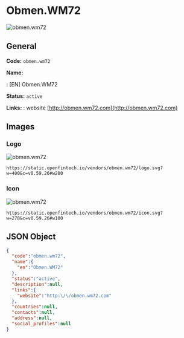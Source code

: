 
# Obmen.WM72 
![obmen.wm72](https://static.openfintech.io/vendors/obmen.wm72/logo.svg?w=400&c=v0.59.26#w200)  

## General 
 
**Code:** `obmen.wm72` 
 
**Name:** 
 
:	[EN] Obmen.WM72 
 
**Status:** `active` 
 
**Links:** 
: website [http://obmen.wm72.com](http://obmen.wm72.com) 
 

## Images 

### Logo 
 
![obmen.wm72](https://static.openfintech.io/vendors/obmen.wm72/logo.svg?w=400&c=v0.59.26#w200)  

```
https://static.openfintech.io/vendors/obmen.wm72/logo.svg?w=400&c=v0.59.26#w200
```  

### Icon 
 
![obmen.wm72](https://static.openfintech.io/vendors/obmen.wm72/icon.svg?w=278&c=v0.59.26#w100)  

```
https://static.openfintech.io/vendors/obmen.wm72/icon.svg?w=278&c=v0.59.26#w100
```  

## JSON Object 

```json
{
  "code":"obmen.wm72",
  "name":{
    "en":"Obmen.WM72"
  },
  "status":"active",
  "description":null,
  "links":{
    "website":"http:\/\/obmen.wm72.com"
  },
  "countries":null,
  "contacts":null,
  "address":null,
  "social_profiles":null
}
```  
